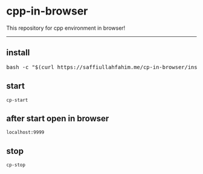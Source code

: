 # cpp-in-browser
This repository for cpp environment in browser!
___
## install
<pre>bash -c "$(curl https://saffiullahfahim.me/cp-in-browser/install)"</pre>

## start
`cp-start`

## after start open in browser
`localhost:9999`

## stop
`cp-stop`
